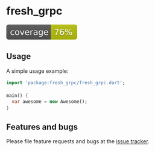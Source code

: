 # fresh_grpc

[![coverage](https://github.com/amondnet/fresh_grpc/blob/main/coverage_badge.svg)](https://github.com/amondnet/fresh_grpc/actions)


## Usage

A simple usage example:

```dart
import 'package:fresh_grpc/fresh_grpc.dart';

main() {
  var awesome = new Awesome();
}
```

## Features and bugs

Please file feature requests and bugs at the [issue tracker][tracker].

[tracker]: http://example.com/issues/replaceme
